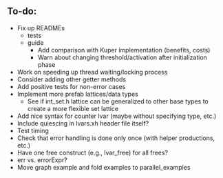## To-do:

+ Fix up READMEs
    + tests
    + guide
        + Add comparison with Kuper implementation (benefits, costs)
        + Warn about changing threshold/activation after initialization phase
+ Work on speeding up thread waiting/locking process
+ Consider adding other getter methods
+ Add positive tests for non-error cases
+ Implement more prefab lattices/data types
    + See if int_set.h lattice can be generalized to other base types to create a more flexible set lattice
+ Add nice syntax for counter lvar (maybe without specifying type, etc.)
+ Include quiescing in lvars.xh header file itself?
+ Test timing
+ Check that error handling is done only once (with helper productions, etc.)
+ Have one free construct (e.g., lvar_free) for all frees?
+ err vs. errorExpr?
+ Move graph example and fold examples to parallel_examples


